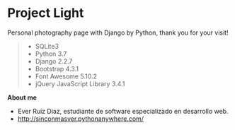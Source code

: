 # Project Light
Personal photography page with Django by Python, thank you for your visit!

> - SQLite3
> - Python 3.7
> - Django 2.2.7
> - Bootstrap 4.3.1
> - Font Awesome 5.10.2
> - jQuery JavaScript Library 3.4.1


**About me**
- Ever Ruiz Diaz, estudiante de software especializado en desarrollo web. 
- http://sinconmasver.pythonanywhere.com/
